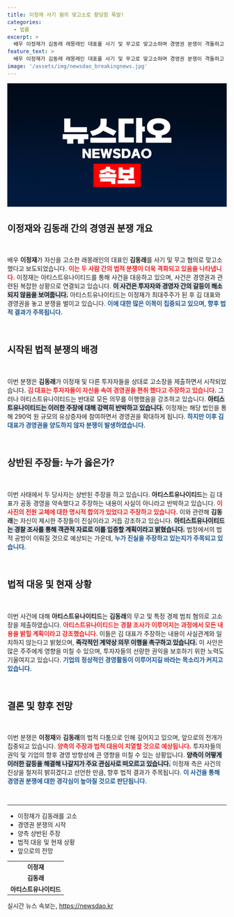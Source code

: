 ```yaml
---
title: 이정재 사기 혐의 맞고소로 황당함 폭발!
categories:
  - 법률
excerpt: >
  배우 이정재가 김동래 래몽래인 대표를 사기 및 무고로 맞고소하며 경영권 분쟁이 격돌하고 있다. 투자자들과의 복잡한 계약과 갈등, 이정재의 결단이 주목받고 있다!
feature_text: >
  배우 이정재가 김동래 래몽래인 대표를 사기 및 무고로 맞고소하며 경영권 분쟁이 격돌하고 있다. 투자자들과의 복잡한 계약과 갈등, 이정재의 결단이 주목받고 있다!
image: '/assets/img/newsdao_breakingnews.jpg'
---
```


<p><img src="/assets/img/newsdao_breakingnews.jpg" alt="koreaapp 속보" /></p>

<h2 data-ke-size="size26">이정재와 김동래 간의 경영권 분쟁 개요</h2>

<p data-ke-size="size16">&nbsp;</p>

<p>배우 <b>이정재</b>가 자신을 고소한 래몽래인의 대표인 <b>김동래</b>를 사기 및 무고 혐의로 맞고소했다고 보도되었습니다. <b><span style="color: #ee2323;">이는 두 사람 간의 법적 분쟁이 더욱 격화되고 있음을 나타냅니다.</span></b> 이정재는 아티스트유나이티드를 통해 사건을 대응하고 있으며, 사건은 경영권과 관련된 복잡한 상황으로 연결되고 있습니다. <b><span style="background-color: #21538527;">이 사건은 투자자와 경영자 간의 갈등이 해소되지 않음을 보여줍니다.</span></b> 아티스트유나이티드는 이정재가 최대주주가 된 후 김 대표와 경영권을 놓고 분쟁을 벌이고 있습니다. <b><span style="color: #1a5490;">이에 대한 많은 이목이 집중되고 있으며, 향후 법적 결과가 주목됩니다.</span></b></p>

<p data-ke-size="size16">&nbsp;</p>

<h2 data-ke-size="size26">시작된 법적 분쟁의 배경</h2>

<p data-ke-size="size16">&nbsp;</p>

<p>이번 분쟁은 <b>김동래</b>가 이정재 및 다른 투자자들을 상대로 고소장을 제출하면서 시작되었습니다. <b><span style="color: #ee2323;">김 대표는 투자자들이 자신을 속여 경영권을 편취 했다고 주장하고 있습니다.</span></b> 그러나 아티스트유나이티드는 반대로 모든 의무를 이행했음을 강조하고 있습니다. <b><span style="background-color: #21538527;">아티스트유나이티드는 이러한 주장에 대해 강력히 반박하고 있습니다.</span></b> 이정재는 해당 법인을 통해 290억 원 규모의 유상증자에 참여하면서 경영권을 확대하게 됩니다. <b><span style="color: #1a5490;">하지만 이후 김 대표가 경영권을 양도하지 않자 분쟁이 발생하였습니다.</span></b></p>

<p data-ke-size="size16">&nbsp;</p>

<h2 data-ke-size="size26">상반된 주장들: 누가 옳은가?</h2>

<p data-ke-size="size16">&nbsp;</p>

<p>이번 사태에서 두 당사자는 상반된 주장을 하고 있습니다. <b>아티스트유나이티드</b>는 김 대표가 공동 경영을 약속했다고 주장하는 내용이 사실이 아니라고 반박하고 있습니다. <b><span style="color: #ee2323;">이사진의 전원 교체에 대한 명시적 합의가 있었다고 주장하고 있습니다.</span></b> 이와 관련해 <b>김동래</b>는 자신이 제시한 주장들이 진실이라고 거듭 강조하고 있습니다. <b><span style="background-color: #21538527;">아티스트유나이티드는 경찰 조사를 통해 객관적 자료로 이를 입증할 계획이라고 밝혔습니다.</span></b> 법정에서의 법적 공방이 이뤄질 것으로 예상되는 가운데, <b><span style="color: #1a5490;">누가 진실을 주장하고 있는지가 주목되고 있습니다.</span></b></p>

<p data-ke-size="size16">&nbsp;</p>

<h2 data-ke-size="size26">법적 대응 및 현재 상황</h2>

<p data-ke-size="size16">&nbsp;</p>

<p>이번 사건에 대해 <b>아티스트유나이티드</b>는 <b>김동래</b>의 무고 및 특정 경제 범죄 혐의로 고소장을 제출하였습니다. <b><span style="color: #ee2323;">아티스트유나이티드는 경찰 조사가 이루어지는 과정에서 모든 내용을 밝힐 계획이라고 강조했습니다.</span></b> 이들은 김 대표가 주장하는 내용이 사실관계와 일치하지 않는다고 밝혔으며, <b><span style="background-color: #21538527;">즉각적인 계약상 의무 이행을 촉구하고 있습니다.</span></b> 이 사안은 많은 주주에게 영향을 미칠 수 있으며, 투자자들의 선량한 권익을 보호하기 위한 노력도 기울여지고 있습니다. <b><span style="color: #1a5490;">기업의 정상적인 경영활동이 이루어지길 바라는 목소리가 커지고 있습니다.</span></b></p>

<p data-ke-size="size16">&nbsp;</p>

<h2 data-ke-size="size26">결론 및 향후 전망</h2>

<p data-ke-size="size16">&nbsp;</p>

<p>이번 분쟁은 <b>이정재</b>와 <b>김동래</b>의 법적 다툼으로 인해 깊어지고 있으며, 앞으로의 전개가 집중되고 있습니다. <b><span style="color: #ee2323;">양측의 주장과 법적 대응이 치열할 것으로 예상됩니다.</span></b> 투자자들의 권익 및 기업의 향후 경영 방향성에 큰 영향을 미칠 수 있는 상황입니다. <b><span style="background-color: #21538527;">양측이 어떻게 이러한 갈등을 해결해 나갈지가 주요 관심사로 떠오르고 있습니다.</span></b> 이정재 측은 사건의 진상을 철저히 밝히겠다고 선언한 만큼, 향후 법적 결과가 주목됩니다. <b><span style="color: #1a5490;">이 사건을 통해 경영권 분쟁에 대한 경각심이 높아질 것으로 판단됩니다.</span></b></p>

<p data-ke-size="size16">&nbsp;</p>

<hr>

<ul>
    <li>이정재가 김동래를 고소</li>
    <li>경영권 분쟁의 시작</li>
    <li>양측 상반된 주장</li>
    <li>법적 대응 및 현재 상황</li>
    <li>앞으로의 전망</li>
</ul>

<table>
    <tr>
        <td style="text-align: center; height: 17px;"><b>이정재</b></td>
    </tr>
    <tr>
        <td style="text-align: center; height: 17px;"><b>김동래</b></td>
    </tr>
    <tr>
        <td style="text-align: center; height: 17px;"><b>아티스트유나이티드</b></td>
    </tr>
</table>
실시간 뉴스 속보는, <a href="https://newsdao.kr" rel="dofollow">https://newsdao.kr</a>


